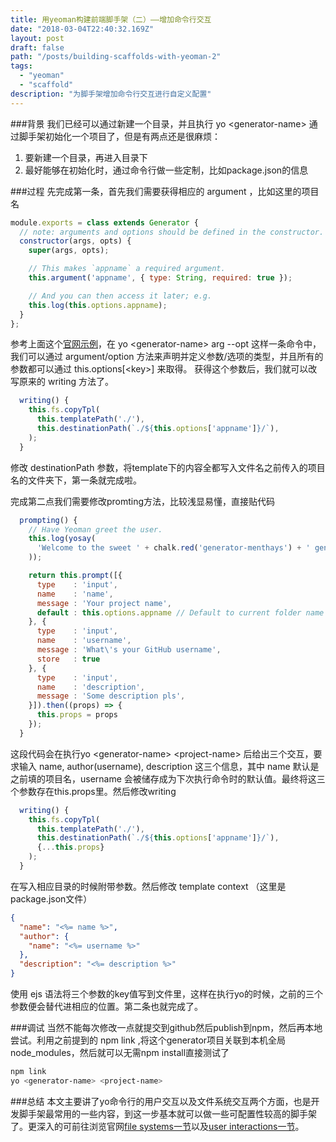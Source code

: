 ```yaml
---
title: 用yeoman构建前端脚手架（二）——增加命令行交互
date: "2018-03-04T22:40:32.169Z"
layout: post
draft: false
path: "/posts/building-scaffolds-with-yeoman-2"
tags:
  - "yeoman"
  - "scaffold"
description: "为脚手架增加命令行交互进行自定义配置"
---
```


###背景
我们已经可以通过新建一个目录，并且执行 yo \<generator-name\> 通过脚手架初始化一个项目了，但是有两点还是很麻烦：  
1. 要新建一个目录，再进入目录下  
2. 最好能够在初始化时，通过命令行做一些定制，比如package.json的信息

###过程
先完成第一条，首先我们需要获得相应的 argument ，比如这里的项目名

```javascript
module.exports = class extends Generator {
  // note: arguments and options should be defined in the constructor.
  constructor(args, opts) {
    super(args, opts);

    // This makes `appname` a required argument.
    this.argument('appname', { type: String, required: true });

    // And you can then access it later; e.g.
    this.log(this.options.appname);
  }
};
```
参考上面这个[官网示例](http://yeoman.io/authoring/user-interactions.html)，在 yo \<generator-name\> arg --opt 这样一条命令中，我们可以通过 argument/option 方法来声明并定义参数/选项的类型，并且所有的参数都可以通过 this.options[\<key\>] 来取得。
获得这个参数后，我们就可以改写原来的 writing 方法了。

```javascript 
  writing() {
    this.fs.copyTpl(
      this.templatePath('./'),
      this.destinationPath(`./${this.options['appname']}/`),
    );
  }
```
修改 destinationPath 参数，将template下的内容全都写入文件名之前传入的项目名的文件夹下，第一条就完成啦。

完成第二点我们需要修改promting方法，比较浅显易懂，直接贴代码

```javascript
  prompting() {
    // Have Yeoman greet the user.
    this.log(yosay(
      'Welcome to the sweet ' + chalk.red('generator-menthays') + ' generator!'
    ));

    return this.prompt([{
      type    : 'input',
      name    : 'name',
      message : 'Your project name',
      default : this.options.appname // Default to current folder name
    }, {
      type    : 'input',
      name    : 'username',
      message : 'What\'s your GitHub username',
      store   : true
    }, {
      type    : 'input',
      name    : 'description',
      message : 'Some description pls',
    }]).then((props) => {
      this.props = props
    });
  }
```

这段代码会在执行yo \<generator-name\> \<project-name\> 后给出三个交互，要求输入 name, author(username), description 这三个信息，其中 name 默认是之前填的项目名，username 会被储存成为下次执行命令时的默认值。最终将这三个参数存在this.props里。然后修改writing

```javascript 
  writing() {
    this.fs.copyTpl(
      this.templatePath('./'),
      this.destinationPath(`./${this.options['appname']}/`),
      {...this.props}
    );
  }
```
在写入相应目录的时候附带参数。然后修改 template context （这里是package.json文件）

```json
{
  "name": "<%= name %>",
  "author": {
    "name": "<%= username %>"
  },
  "description": "<%= description %>"
}
```
使用 ejs 语法将三个参数的key值写到文件里，这样在执行yo的时候，之前的三个参数便会替代进相应的位置。第二条也就完成了。

###调试
当然不能每次修改一点就提交到github然后publish到npm，然后再本地尝试。利用之前提到的 npm link ,将这个generator项目关联到本机全局node_modules，然后就可以无需npm install直接测试了

```bash
npm link
yo <generator-name> <project-name>
```

###总结
本文主要讲了yo命令行的用户交互以及文件系统交互两个方面，也是开发脚手架最常用的一些内容，到这一步基本就可以做一些可配置性较高的脚手架了。更深入的可前往浏览官网[file systems一节](http://yeoman.io/authoring/file-system.html)以及[user interactions一节](http://yeoman.io/authoring/user-interactions.html)。